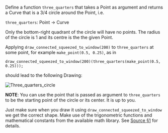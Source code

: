 Define a function `three_quarters` that takes a Point as argument
and returns a Curve that is a 3/4 circle around the Point, i.e.

`three_quarters`: Point → Curve

Only the bottom-right quadrant of the circle will have no
points. The radius of the circle is 1 and its centre is the the given Point.

Applying `draw_connected_squeezed_to_window(200)` to
`three_quarters` at some point, for example `make_point(0.5, 0.25)`, as in

```
draw_connected_squeezed_to_window(200)(three_quarters(make_point(0.5, 0.25)));
```
should lead to the following Drawing:

![Three_quarters_circle](https://i.imgur.com/r1A8msO.png)

**NOTE**: You can use the point that is passed as argument to `three_quarters` to be the starting point of the circle or its center. It is up to you.

Just make sure when you draw it using
`draw_connected_squeezed_to_window` we get the correct shape. Make use
of the trigonometric functions and mathematical constants from the
available math library. See [Source
§1](https://source-academy.github.io/source/source_1) for
details.
